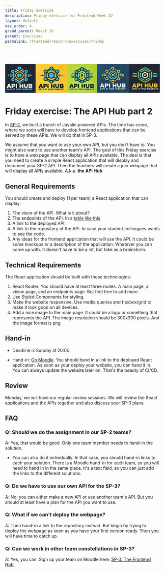 ```yaml
---
title: Friday exercise
description: Friday exercise for Frontend Week IV
layout: default
nav_order: 4
grand_parent: React IV
parent: Exercises
permalink: /frontend/react-4/exercises/friday
---
```


<br/><br/>
![API Hub logo](./images/api_hub_logo_banner.png)

# Friday exercise: The API Hub part 2

In [SP-2](../../../projects/sp-2-api-hub/), we built a bunch of Javalin powered APIs. The time has come, where we soon will have to develop frontend applications that can be served by these APIs. We will do that in SP-3.

We assume that you want to use your own API, but you don't have to. You might also want to use another team's API. The goal of this Friday exercise is to have a web page that can display all APIs available. The deal is that you need to create a simple React application that will display and document your SP-2 API. Then the teachers will create a join webpage that will display all APIs available. A.k.a. **the API Hub**.

## General Requirements

You should create and deploy (1 per team) a React application that can display:

1. The vison of the API. What is it about?
2. The endpoints of the API. In a [table like this](../../../toolbox/rest/api_documentation.md).
3. A link to the deployed API.
4. A link to the repository of the API. In case your student colleagues wants to see the code.
5. Any ideas for the frontend application that will use the API. It could be some mockups or a description of the application. Whatever you can come up with. It doesn't have to be a lot, but take as a brainstorm.

## Technical Requirements

The React application should be built with these technologies:

1. React Router. You should have at least three routes. A main page, a vision page, and an endpoints page. But feel free to add more.
2. Use Styled Components for styling.
3. Make the website responsive. Use media queries and flexbox/grid to make it look good on all devices.
4. Add a nice image to the main page. It could be a logo or something that represents the API. The image resolution should be 300x300 pixels. And the image format is png

## Hand-in

- Deadline is Sunday at 20:00.

- Hand-in: [On Moodle](https://cphbusiness.mrooms.net/mod/assign/view.php?id=752287). You should hand in a link to the deployed React application. As soon as your deploy your website, you can hand it in. You can always update the website later on. That's the beauty of CI/CD.

## Review

Monday, we will have our regular review sessions. We will review the React applications and the APIs together and also discuss your SP-3 plans.

## FAQ

### Q: Should we do the assignment in our SP-2 teams?

A: Yes, that would be good. Only one team member needs to hand-in the solution.

- You can also do it individually. In that case, you should hand-in links to each your solution. There is a Moodle hand-in for each team, so you will need to hand in in the same place. It's a text field, so you can just add the links to the different solutions.

### Q: Do we have to use our own API for the SP-3?

A: No, you can either make a new API or use another team's API. But you should at least have a plan for the API you want to use.

### Q: What if we can't deploy the webpage?

A: Then hand-in a link to the repository instead. But begin by trying to deploy the webpage as soon as you have your first version ready. Then you will have time to catch up.

### Q: Can we work in other team constellations in SP-3?

A: Yes, you can. Sign up your team on Moodle here: [SP-3: The Frontend Hub](https://cphbusiness.mrooms.net/mod/choicegroup/view.php?id=752290).
